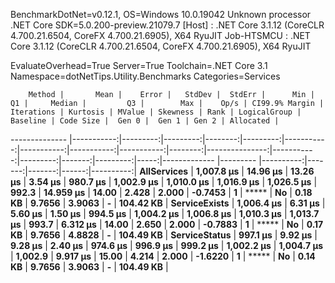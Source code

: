 
BenchmarkDotNet=v0.12.1, OS=Windows 10.0.19042
Unknown processor
.NET Core SDK=5.0.200-preview.21079.7
  [Host]     : .NET Core 3.1.12 (CoreCLR 4.700.21.6504, CoreFX 4.700.21.6905), X64 RyuJIT
  Job-HTSMCU : .NET Core 3.1.12 (CoreCLR 4.700.21.6504, CoreFX 4.700.21.6905), X64 RyuJIT

EvaluateOverhead=True  Server=True  Toolchain=.NET Core 3.1  
Namespace=dotNetTips.Utility.Benchmarks  Categories=Services  

        Method |       Mean |    Error |   StdDev |  StdErr |      Min |         Q1 |     Median |         Q3 |        Max |    Op/s | CI99.9% Margin | Iterations | Kurtosis | MValue | Skewness | Rank | LogicalGroup | Baseline | Code Size |  Gen 0 |  Gen 1 | Gen 2 | Allocated |
-------------- |-----------:|---------:|---------:|--------:|---------:|-----------:|-----------:|-----------:|-----------:|--------:|---------------:|-----------:|---------:|-------:|---------:|-----:|------------- |--------- |----------:|-------:|-------:|------:|----------:|
   **AllServices** | **1,007.8 μs** | **14.96 μs** | **13.26 μs** | **3.54 μs** | **980.7 μs** | **1,002.9 μs** | **1,010.0 μs** | **1,016.9 μs** | **1,026.5 μs** |   **992.3** |      **14.959 μs** |      **14.00** |    **2.428** |  **2.000** |  **-0.7453** |    **1** |            ***** |       **No** |   **0.18 KB** | **9.7656** | **3.9063** |     **-** | **104.42 KB** |
 **ServiceExists** | **1,006.4 μs** |  **6.31 μs** |  **5.60 μs** | **1.50 μs** | **994.5 μs** | **1,004.2 μs** | **1,006.8 μs** | **1,010.3 μs** | **1,013.7 μs** |   **993.7** |       **6.312 μs** |      **14.00** |    **2.650** |  **2.000** |  **-0.7883** |    **1** |            ***** |       **No** |   **0.17 KB** | **9.7656** | **4.8828** |     **-** | **104.49 KB** |
 **ServiceStatus** |   **997.1 μs** |  **9.92 μs** |  **9.28 μs** | **2.40 μs** | **974.6 μs** |   **996.9 μs** |   **999.2 μs** | **1,002.2 μs** | **1,004.7 μs** | **1,002.9** |       **9.917 μs** |      **15.00** |    **4.214** |  **2.000** |  **-1.6220** |    **1** |            ***** |       **No** |   **0.14 KB** | **9.7656** | **3.9063** |     **-** | **104.49 KB** |

